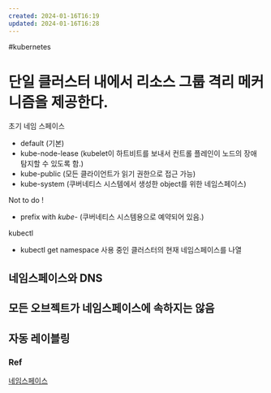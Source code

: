 ```yaml
---
created: 2024-01-16T16:19
updated: 2024-01-16T16:28
---
```

#kubernetes
# 단일 클러스터 내에서 리소스 그룹 격리 메커니즘을 제공한다.

초기 네임 스페이스
- default (기본)
- kube-node-lease (kubelet이 하트비트를 보내서 컨트롤 플레인이 노드의 장애 탐지할 수 있도록 함.)
- kube-public (모든 클라이언트가 읽기 권한으로 접근 가능)
- kube-system (쿠버네티스 시스템에서 생성한 object를 위한 네임스페이스)

Not to do !
- prefix with *kube-*  (쿠버네티스 시스템용으로 예약되어 있음.)

kubectl
- kubectl get namespace 
사용 중인 클러스터의 현재 네임스페이스를 나열

## 네임스페이스와 DNS

## 모든 오브젝트가 네임스페이스에 속하지는 않음

## 자동 레이블링



### Ref
[네임스페이스](https://kubernetes.io/ko/docs/concepts/overview/working-with-objects/namespaces)